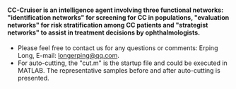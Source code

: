 #### CC-Cruiser is an intelligence agent involving three functional networks: "identification networks" for screening for CC in populations, "evaluation networks" for risk stratification among CC patients and "strategist networks" to assist in treatment decisions by ophthalmologists. 
- Please feel free to contact us for any questions or comments: Erping Long, E-mail: longerping@qq.com.
- For auto-cutting, the "cut.m" is the startup file and could be executed in MATLAB. The representative samples before and after auto-cutting is presented.

